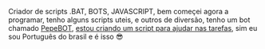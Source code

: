 Criador de scripts .BAT, BOTS, JAVASCRIPT, bem começei agora a programar, tenho alguns scripts uteis, e outros de diversão, tenho um bot chamado [PepeBOT](https://discord.com/oauth2/authorize?client_id=816515410441535518&permissions=8&scope=bot), [estou criando um script para ajudar nas tarefas](), sim eu sou Português do brasil e é isso 😎
